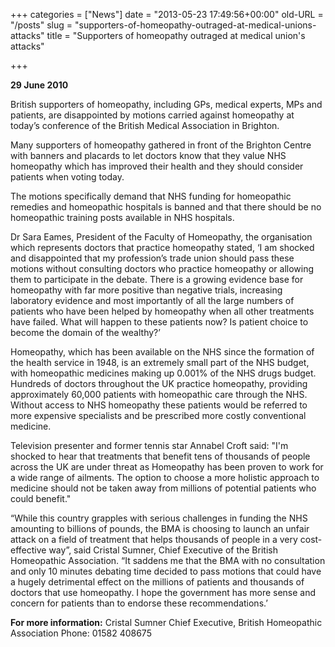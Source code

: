 +++
categories = ["News"]
date = "2013-05-23 17:49:56+00:00"
old-URL = "/posts"
slug = "supporters-of-homeopathy-outraged-at-medical-unions-attacks"
title = "Supporters of homeopathy outraged at medical union's attacks"

+++

**29 June 2010**

British supporters of homeopathy, including GPs, medical experts, MPs and patients, are disappointed by motions carried against homeopathy at today’s conference of the British Medical Association in Brighton.

Many supporters of homeopathy gathered in front of the Brighton Centre with banners and placards to let doctors know that they value NHS homeopathy which has improved their health and they should consider patients when voting today.

The motions specifically demand that NHS funding for homeopathic remedies and homeopathic hospitals is banned and that there should be no homeopathic training posts available in NHS hospitals.

Dr Sara Eames, President of the Faculty of Homeopathy, the organisation which represents doctors that practice homeopathy stated, ‘I am shocked and disappointed that my profession’s trade union should pass these motions without consulting doctors who practice homeopathy or allowing them to participate in the debate. There is a growing evidence base for homeopathy with far more positive than negative trials, increasing laboratory evidence and most importantly of all the large numbers of patients who have been helped by homeopathy when all other treatments have failed. What will happen to these patients now? Is patient choice to become the domain of the wealthy?’

Homeopathy, which has been available on the NHS since the formation of the health service in 1948, is an extremely small part of the NHS budget, with homeopathic medicines making up 0.001% of the NHS drugs budget. Hundreds of doctors throughout the UK practice homeopathy, providing approximately 60,000 patients with homeopathic care through the NHS. Without access to NHS homeopathy these patients would be referred to more expensive specialists and be prescribed more costly conventional medicine.

Television presenter and former tennis star Annabel Croft said: "I'm shocked to hear that treatments that benefit tens of thousands of people across the UK are under threat as Homeopathy has been proven to work for a wide range of ailments. The option to choose a more holistic approach to medicine should not be taken away from millions of potential patients who could benefit."

“While this country grapples with serious challenges in funding the NHS amounting to billions of pounds, the BMA is choosing to launch an unfair attack on a field of treatment that helps thousands of people in a very cost-effective way”, said Cristal Sumner, Chief Executive of the British Homeopathic Association. “It saddens me that the BMA with no consultation and only 10 minutes debating time decided to pass motions that could have a hugely detrimental effect on the millions of patients and thousands of doctors that use homeopathy. I hope the government has more sense and concern for patients than to endorse these recommendations.’

**For more information:**
Cristal Sumner
Chief Executive, British Homeopathic Association
Phone: 01582 408675

